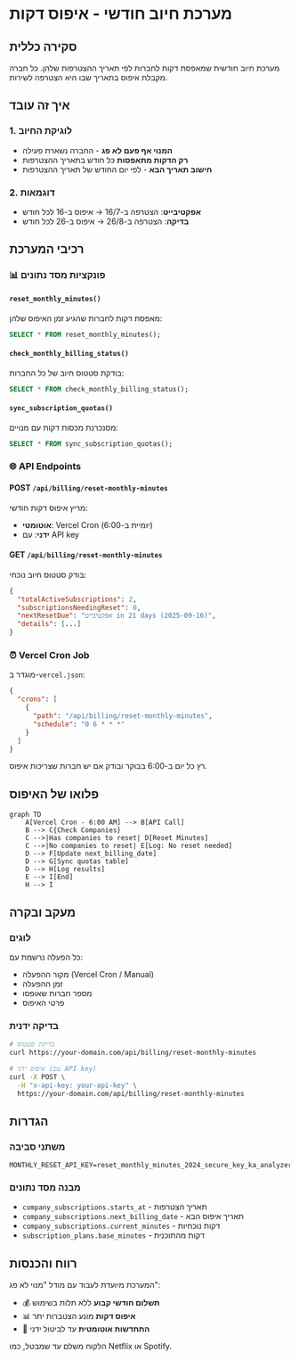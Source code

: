 # מערכת חיוב חודשי - איפוס דקות

## סקירה כללית

מערכת חיוב חודשית שמאפסת דקות לחברות לפי תאריך ההצטרפות שלהן. כל חברה מקבלת איפוס בתאריך שבו היא הצטרפה לשירות.

## איך זה עובד

### 1. לוגיקת החיוב
- **המנוי אף פעם לא פג** - החברה נשארת פעילה
- **רק הדקות מתאפסות** כל חודש בתאריך ההצטרפות
- **חישוב תאריך הבא** - לפי יום החודש של תאריך ההצטרפות

### 2. דוגמאות
- **אפקטיבייט**: הצטרפה ב-16/7 → איפוס ב-16 לכל חודש
- **בדיקה**: הצטרפה ב-26/8 → איפוס ב-26 לכל חודש

## רכיבי המערכת

### 📊 פונקציות מסד נתונים

#### `reset_monthly_minutes()`
מאפסת דקות לחברות שהגיע זמן האיפוס שלהן:
```sql
SELECT * FROM reset_monthly_minutes();
```

#### `check_monthly_billing_status()`
בודקת סטטוס חיוב של כל החברות:
```sql
SELECT * FROM check_monthly_billing_status();
```

#### `sync_subscription_quotas()`
מסנכרנת מכסות דקות עם מנויים:
```sql
SELECT * FROM sync_subscription_quotas();
```

### 🌐 API Endpoints

#### POST `/api/billing/reset-monthly-minutes`
מריץ איפוס דקות חודשי:
- **אוטומטי**: Vercel Cron (יומיית ב-6:00)
- **ידני**: עם API key

#### GET `/api/billing/reset-monthly-minutes`
בודק סטטוס חיוב נוכחי:
```json
{
  "totalActiveSubscriptions": 2,
  "subscriptionsNeedingReset": 0,
  "nextResetDue": "אפקטיבייט in 21 days (2025-09-16)",
  "details": [...]
}
```

### ⏰ Vercel Cron Job

מוגדר ב-`vercel.json`:
```json
{
  "crons": [
    {
      "path": "/api/billing/reset-monthly-minutes",
      "schedule": "0 6 * * *"
    }
  ]
}
```

רץ כל יום ב-6:00 בבוקר ובודק אם יש חברות שצריכות איפוס.

## פלואו של האיפוס

```mermaid
graph TD
    A[Vercel Cron - 6:00 AM] --> B[API Call]
    B --> C{Check Companies}
    C -->|Has companies to reset| D[Reset Minutes]
    C -->|No companies to reset| E[Log: No reset needed]
    D --> F[Update next_billing_date]
    D --> G[Sync quotas table]
    D --> H[Log results]
    E --> I[End]
    H --> I
```

## מעקב ובקרה

### לוגים
כל הפעלה נרשמת עם:
- מקור ההפעלה (Vercel Cron / Manual)
- זמן ההפעלה
- מספר חברות שאופסו
- פרטי האיפוס

### בדיקה ידנית
```bash
# בדיקת סטטוס
curl https://your-domain.com/api/billing/reset-monthly-minutes

# איפוס ידני (עם API key)
curl -X POST \
  -H "x-api-key: your-api-key" \
  https://your-domain.com/api/billing/reset-monthly-minutes
```

## הגדרות

### משתני סביבה
```env
MONTHLY_RESET_API_KEY=reset_monthly_minutes_2024_secure_key_ka_analyzer
```

### מבנה מסד נתונים
- `company_subscriptions.starts_at` - תאריך הצטרפות
- `company_subscriptions.next_billing_date` - תאריך איפוס הבא
- `company_subscriptions.current_minutes` - דקות נוכחיות
- `subscription_plans.base_minutes` - דקות מהתוכנית

## רווח והכנסות

המערכת מיועדת לעבוד עם מודל "מנוי לא פג":
- 💰 **תשלום חודשי קבוע** ללא תלות בשימוש
- 📊 **איפוס דקות** מונע הצטברות יתר
- 🔄 **התחדשות אוטומטית** עד לביטול ידני

הלקוח משלם עד שמבטל, כמו Netflix או Spotify.